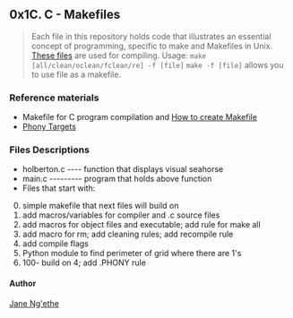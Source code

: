 ## 0x1C. C - Makefiles
> Each file in this repository holds code that illustrates an essential concept
> of programming, specific to make and Makefiles in Unix.
> [These files](https://github.com/holbertonschool/0x1B.c) are used
> for compiling. Usage: `make [all/clean/oclean/fclean/re] -f [file]`
> `make -f [file]` allows you to use file as a makefile.

### Reference materials
* Makefile for C program compilation and [How to create Makefile](https://www.includehelp.com/c-programming-questions/what-is-makefile.aspx)
* [Phony Targets](https://www.gnu.org/software/make/manual/html_node/Phony-Targets.html)

### Files Descriptions
* holberton.c ---- function that displays visual seahorse
* main.c --------- program that holds above function
* Files that start with:

0. simple makefile that next files will build on
1. add macros/variables for compiler and .c source files
2. add macros for object files and executable; add rule for make all
3. add macro for rm; add cleaning rules; add recompile rule
4. add compile flags
5. Python module to find perimeter of grid where there are 1's
6. 100- build on 4; add .PHONY rule

#### Author
[Jane Ng'ethe](https://github.com/Janengethe)